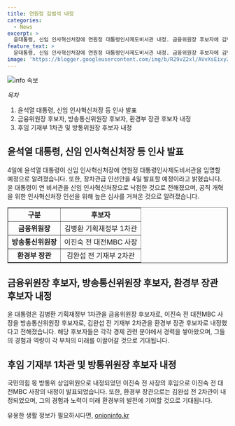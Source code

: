 ```yaml
---
title: 연원정 김범석 내정
categories:
  - News
excerpt: >
  윤대통령, 신임 인사혁신처장에 연원정 대통령인사제도비서관 내정. 금융위원장 후보자에 김병환 기획재정부 1차관 후임으로는 김범석 대통령경제금융비서관. 인선은 공직 개혁을 위한 것으로 전망. 방통위원장 후보자에 이진숙 전 대전MBC 사장, 환경부 장관 후보자에 김완섭 전 기재부 2차관 내정.
feature_text: >
  윤대통령, 신임 인사혁신처장에 연원정 대통령인사제도비서관 내정. 금융위원장 후보자에 김병환 기획재정부 1차관 후임으로는 김범석 대통령경제금융비서관. 인선은 공직 개혁을 위한 것으로 전망. 방통위원장 후보자에 이진숙 전 대전MBC 사장, 환경부 장관 후보자에 김완섭 전 기재부 2차관 내정.
image: 'https://blogger.googleusercontent.com/img/b/R29vZ2xl/AVvXsEixyZcFfHzMRdzZMjFBmAUKJYCLCGyLL1o632UiGVXcaFdKo_bkvkuCioo0uUKlGfBVcT3P84aROyZIXSBEx3Aw5nCQ3pTgDom1WDC4m8eifvWiAmWEEVb4x6G_l8C0QH225ldMjyaFvpxGEBGNO37VmDTDMHGhJPq73UglMfDca1-0aw/s1600/blogspot.png'
---
```


<p><img src="https://blogger.googleusercontent.com/img/b/R29vZ2xl/AVvXsEixyZcFfHzMRdzZMjFBmAUKJYCLCGyLL1o632UiGVXcaFdKo_bkvkuCioo0uUKlGfBVcT3P84aROyZIXSBEx3Aw5nCQ3pTgDom1WDC4m8eifvWiAmWEEVb4x6G_l8C0QH225ldMjyaFvpxGEBGNO37VmDTDMHGhJPq73UglMfDca1-0aw/s1600/blogspot.png" alt="info 속보" /></p>

<p><em>목차</em></p>

<ol>
<li>윤석열 대통령, 신임 인사혁신처장 등 인사 발표</li>
<li>금융위원장 후보자, 방송통신위원장 후보자, 환경부 장관 후보자 내정</li>
<li>후임 기재부 1차관 및 방통위원장 후보자 내정</li>
</ol>

<h2 data-ke-size="size26">윤석열 대통령, 신임 인사혁신처장 등 인사 발표</h2>

<p data-ke-size="size16">4일에 윤석열 대통령이 신임 인사혁신처장에 연원정 대통령인사제도비서관을 임명할 예정으로 알려졌습니다. 또한, 장차관급 인선안을 4일 발표할 예정이라고 밝혔습니다. 윤 대통령이 연 비서관을 신임 인사혁신처장으로 낙점한 것으로 전해졌으며, 공직 개혁을 위한 인사혁신처장 인선을 위해 높은 심사를 거쳐온 것으로 알려졌습니다.</p>

<table style="width: 100%;" border="1">
<tbody>
<tr>
<td style="text-align: center; height: 17px;"><b>구분</b></td>
<td style="text-align: center; height: 17px;"><b>후보자</b></td>
</tr>
<tr>
<td style="text-align: center; height: 17px;"><b>금융위원장</b></td>
<td style="text-align: center; height: 17px;">김병환 기획재정부 1차관</td>
</tr>
<tr>
<td style="text-align: center; height: 17px;"><b>방송통신위원장</b></td>
<td style="text-align: center; height: 17px;">이진숙 전 대전MBC 사장</td>
</tr>
<tr>
<td style="text-align: center; height: 17px;"><b>환경부 장관</b></td>
<td style="text-align: center; height: 17px;">김완섭 전 기재부 2차관</td>
</tr>
</tbody>
</table>

<h2 data-ke-size="size26">금융위원장 후보자, 방송통신위원장 후보자, 환경부 장관 후보자 내정</h2>

<p data-ke-size="size16">윤 대통령은 김병환 기획재정부 1차관을 금융위원장 후보자로, 이진숙 전 대전MBC 사장을 방송통신위원장 후보자로, 김완섭 전 기재부 2차관을 환경부 장관 후보자로 내정했다고 전해졌습니다. 해당 후보자들은 각각 경제 관련 분야에서 경력을 쌓아왔으며, 그들의 경험과 역량이 각 부처의 미래를 이끌어갈 것으로 기대됩니다.</p>

<h2 data-ke-size="size26">후임 기재부 1차관 및 방통위원장 후보자 내정</h2>

<p data-ke-size="size16">국민의힘 몫 방통위 상임위원으로 내정되었던 이진숙 전 사장의 후임으로 이진숙 전 대전MBC 사장의 내정이 발표되었습니다. 또한, 환경부 장관으로는 김완섭 전 2차관이 내정되었으며, 그의 경험과 노력이 미래 환경부의 발전에 기여할 것으로 기대됩니다.</p>
유용한 생활 정보가 필요하시다면, <a href="https://onioninfo.kr" rel="dofollow">onioninfo.kr</a>


